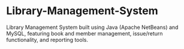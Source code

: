 # Library-Management-System
Library Management System built using Java (Apache NetBeans) and MySQL, featuring book and member management, issue/return functionality, and reporting tools.
